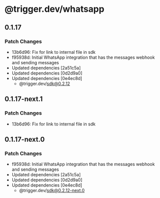 # @trigger.dev/whatsapp

## 0.1.17

### Patch Changes

- 13b6d96: Fix for link to internal file in sdk
- f95938d: Initial WhatsApp integration that has the messages webhook and sending messages
- Updated dependencies [2a51c5a]
- Updated dependencies [0d2d9a0]
- Updated dependencies [0e4ec8d]
  - @trigger.dev/sdk@0.2.12

## 0.1.17-next.1

### Patch Changes

- 13b6d96: Fix for link to internal file in sdk

## 0.1.17-next.0

### Patch Changes

- f95938d: Initial WhatsApp integration that has the messages webhook and sending messages
- Updated dependencies [2a51c5a]
- Updated dependencies [0d2d9a0]
- Updated dependencies [0e4ec8d]
  - @trigger.dev/sdk@0.2.12-next.0
